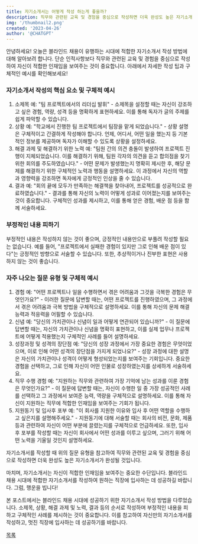 ```yaml
---
title: 자기소개서는 어떻게 작성 하는게 좋을까?
description: 직무와 관련된 교육 및 경험을 중심으로 작성하면 더욱 완성도 높은 자기소개서가 완성!
img: '/thumbnail2.png'
created: '2023-04-26'
author: '@CHATGPT'
---
```


안녕하세요! 오늘은 블라인드 채용이 유행하는 시대에 적합한 자기소개서 작성 방법에 대해 알아보려 합니다. 단순 인적사항보다 직무와 관련된 교육 및 경험을 중심으로 작성하여 자신이 적합한 인재임을 보여주는 것이 중요합니다. 아래에서 자세한 작성 팁과 구체적인 예시를 확인해보세요!

### **자기소개서 작성의 핵심 요소 및 구체적 예시**

1. 소제목
   예: "팀 프로젝트에서의 리더십 발휘" - 소제목을 설정할 때는 자신이 강조하고 싶은 경험, 역량, 성격 등을 명확하게 표현하세요. 이를 통해 독자가 글의 주제를 쉽게 파악할 수 있습니다.
2. 상황
   예: "학교에서 진행한 팀 프로젝트에서 팀장을 맡게 되었습니다." - 상황 설명은 구체적이고 간결하게 작성해야 합니다. 언제, 어디서, 어떤 일을 했는지 등 기본적인 정보를 제공하며 독자가 이해할 수 있도록 상황을 설정하세요.
3. 해결 과제 및 해결하기 위한 노력
   예: "팀원 간의 의견 충돌이 발생하여 프로젝트 진행이 지체되었습니다. 이를 해결하기 위해, 팀원 각자의 의견을 듣고 합의점을 찾기 위한 회의를 주도하였습니다." - 어떤 문제가 발생했는지 명확히 제시한 후, 해당 문제를 해결하기 위한 구체적인 노력과 행동을 설명하세요. 이 과정에서 자신의 역할과 영향력을 강조하면 독자에게 긍정적인 인상을 줄 수 있습니다.
4. 결과
   예: "회의 끝에 모두가 만족하는 해결책을 찾아내어, 프로젝트를 성공적으로 완료하였습니다." - 결과를 통해 자신의 노력이 어떻게 성과로 이어졌는지를 보여주는 것이 중요합니다. 구체적인 성과를 제시하고, 이를 통해 얻은 경험, 배운 점 등을 함께 서술하세요.

### **부정적인** 내용 피하기

부정적인 내용은 작성하지 않는 것이 좋으며, 긍정적인 내용만으로 부풀려 작성할 필요는 없습니다. 예를 들어, "프로젝트에서 실패한 경험이 있지만 그로 인해 배운 점이 있다"는 긍정적인 방향으로 서술할 수 있습니다. 또한, 추상적이거나 진부한 표현은 사용하지 않는 것이 좋습니다.

### **자주 나오는 질문 유형 및 구체적 예시**

1. 경험
   예: "어떤 프로젝트나 일을 수행하면서 겪은 어려움과 그것을 극복한 경험은 무엇인가요?" - 이러한 질문에 답변할 때는, 어떤 프로젝트를 진행하였으며, 그 과정에서 겪은 어려움과 극복 방법을 구체적으로 설명하세요. 이를 통해 자신의 문제 해결 능력과 적응력을 어필할 수 있습니다.
2. 신념
   예: "당신의 가치관이나 신념이 일과 어떻게 연관되어 있습니까?" - 이 질문에 답변할 때는, 자신의 가치관이나 신념을 명확히 표현하고, 이를 실제 업무나 프로젝트에 어떻게 적용했는지 구체적인 사례를 들어 설명하세요.
3. 성장과정 및 성격의 장단점
   예: "당신의 성장 과정에서 가장 중요한 경험은 무엇이었으며, 이로 인해 어떤 성격의 장단점을 가지게 되었나요?" - 성장 과정에 대한 설명은 자신의 가치관이나 성격이 어떻게 형성되었는지를 보여주는 기회입니다. 중요한 경험을 선택하고, 그로 인해 자신이 어떤 인물로 성장하였는지를 상세하게 서술하세요.
4. 직무 수행 경험
   예: "지원하는 직무와 관련하여 가장 기억에 남는 성과를 이룬 경험은 무엇인가요?" - 이 질문에 답변할 때는, 자신이 수행한 일 중 가장 성공적인 사례를 선택하고 그 과정에서 보여준 능력, 역량을 구체적으로 설명하세요. 이를 통해 자신이 지원하는 직무에 적합한 인재임을 보여주는 기회가 됩니다.
5. 지원동기 및 입사후 포부
   예: "이 회사를 지원한 이유와 입사 후 어떤 역할을 수행하고 싶은지를 설명해주세요." - 지원동기에 대해 서술할 때는 회사의 비전, 문화, 제품 등과 관련하여 자신이 어떤 부분에 끌렸는지를 구체적으로 언급하세요. 또한, 입사 후 포부를 작성할 때는 자신이 회사에서 어떤 성과를 이루고 싶으며, 그러기 위해 어떤 노력을 기울일 것인지 설명하세요.

자기소개서를 작성할 때 위의 질문 유형을 참고하여 직무와 관련된 교육 및 경험을 중심으로 작성하면 더욱 완성도 높은 자기소개서가 완성될 것입니다.

마치며, 자기소개서는 자신이 적합한 인재임을 보여주는 중요한 수단입니다. 블라인드 채용 시대에 적합한 자기소개서를 작성하여 원하는 직장에 입사하는 데 성공하길 바랍니다. 그럼, 행운을 빕니다!

본 포스트에서는 블라인드 채용 시대에 성공하기 위한 자기소개서 작성 방법을 다루었습니다. 소제목, 상황, 해결 과제 및 노력, 결과 등의 순서로 작성하며 부정적인 내용을 피하고 구체적인 사례를 제시하는 것이 중요합니다. 이를 참고하여 자신만의 자기소개서를 작성하고, 멋진 직장에 입사하는 데 성공하기를 바랍니다.

<a href="/">목록</a>
